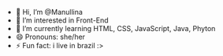 - 👋 Hi, I’m @Manullina
- 👀 I’m interested in Front-End
- 🌱 I’m currently learning HTML, CSS, JavaScript, Java, Phyton
- 😄 Pronouns: she/her
- ⚡ Fun fact: i live in brazil :>

<!---
Manullina/Manullina is a ✨ special ✨ repository because its `README.md` (this file) appears on your GitHub profile.
You can click the Preview link to take a look at your changes.
--->
